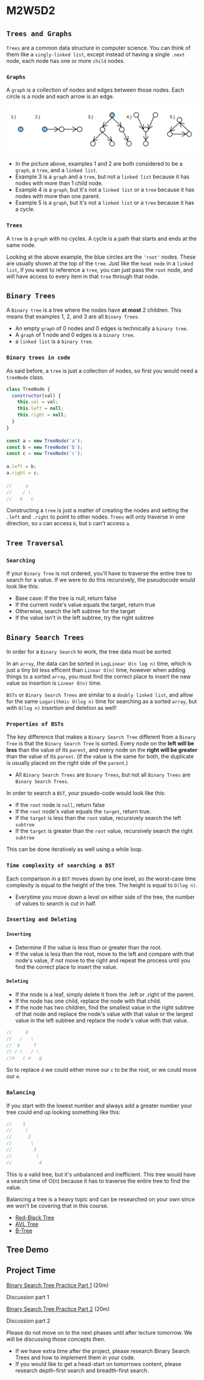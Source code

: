 # M2W5D2

## `Trees and Graphs`

`Trees` are a common data structure in computer science. You can think of them like a `singly-linked list`, except instead of having a single `.next` node, each node has one or more `child` nodes.

### `Graphs`

A `graph` is a collection of nodes and edges between those nodes. Each circle is a node and each arrow is an edge.

![graphs example](./lecture/graphsExampled2.png)

- In the picture above, examples 1 and 2 are both considered to be a `graph`, a `tree`, and a `linked list`.
- Example 3 is a `graph` and a `tree`, but not a `linked list` because it has nodes with more than 1 child node.
- Example 4 is a `graph`, but it's not a `linked list` or a `tree` because it has nodes with more than one parent.
- Example 5 is a `graph`, but it's not a `linked list` or a `tree` because it has a cycle.

### `Trees`

A `tree` is a `graph` with no cycles. A cycle is a path that starts and ends at the same node.

Looking at the above example, the blue circles are the `'root'` nodes. These are usually shown at the top of the `tree`. Just like the `head node` in a `linked list`, if you want to reference a `tree`, you can just pass the `root` node, and will have access to every item in that `tree` through that node.

## `Binary Trees`

A `Binary tree` is a tree where the nodes have 
**at most** 2 children. This means that examples 1, 2, and 3 are all `Binary Trees`. 

- An empty `graph` of 0 nodes and 0 edges is technically a `binary tree`.
- A `graph` of 1 node and 0 edges is a `binary tree`.
- a `linked list` is a `binary tree`.

### `Binary trees in code`

As said before, a `tree` is just a collection of nodes, so first you would need a `treeNode` class.

```js
class TreeNode {
  constructor(val) {
    this.val = val;
    this.left = null;
    this.right = null;
  }
}

const a = new TreeNode('a');
const b = new TreeNode('b');
const c = new TreeNode('c');

a.left = b;
a.right = c;

//     a
//    / \
//   b   c
```

Constructing a `tree` is just a matter of creating the nodes and setting the `.left` and `.right` to point to other nodes. `Trees` will only traverse in one direction, so `a` can access `b`, but `b` can't access `a`.

## `Tree Traversal`

### `Searching`

If your `Binary Tree` is not ordered, you'll have to traverse the entire tree to search for a value. If we were to do this recursively, the pseudocode would look like this:

- Base case: If the tree is null, return false
- If the current node's value equals the target, return true
- Otherwise, search the left subtree for the target
- If the value isn't in the left subtree, try the right subtree

## `Binary Search Trees`

In order for a `Binary Search` to work, the tree data must be sorted.

In an `array`, the data can be sorted in `LogLinear O(n log n)` time, which is just a tiny bit less efficent than `Linear O(n)` time, however when adding things to a sorted `array`, you must find the correct place to insert the new value so insertion is `Linear O(n)` time.

`BSTs` or `Binary Search Trees` are similar to a `doubly linked list`, and allow for the same `Logarithmic O(log n)` time for searching as a sorted `array`, but with `O(log n)` insertion and deletion as well!

### `Properties of BSTs`

The key difference that makes a `Binary Search Tree` different from a `Binary Tree` is that the `Binary Search Tree` is sorted. Every node on the **left will be less** than the value of its `parent`, and every node on the **right will be greater** than the value of its `parent`. (if the value is the same for both, the duplicate is usually placed on the right side of the `parent`.)

- All `Binary Search Trees` are `Binary Trees`, but not all `Binary Trees` are `Binary Search Trees`.

In order to search a `BST`, your psuedo-code would look like this:

- If the `root` node is `null`, return false
- If the `root` node's value equals the `target`, return true.
- If the `target` is less than the `root` value, recursively search the left `subtree`
- If the `target` is greater than the `root` value, recursively search the right `subtree`

This can be done iteratively as well using a while loop.

### `Time complexity of searching a BST`

Each comparison in a `BST` moves down by one level, so the worst-case time complexity is equal to the height of the tree. The height is equal to `O(log n)`.
- Everytime you move down a level on either side of the tree, the number of values to search is cut in half.

### `Inserting and Deleting`

#### `Inserting`

- Determine if the value is less than or greater than the root.
- If the value is less than the root, move to the left and compare with that node's value, if not move to the right and repeat the process until you find the correct place to insert the value.

#### `Deleting`

- If the node is a leaf, simply delete it from the .left or .right of the parent.
- If the node has one child, replace the node with that child.
- If the node has two children, find the smallest value in the right subtree of that node and replace the node's value with that value or the largest value in the left subtree and replace the node's value with that value.

```js
//     d
//   /   \
//  b     f
// / \   / \
//a   c e   g
```

So to replace `d` we could either move our `c` to be the root, or we could move our `e`.

### `Balancing`

If you start with the lowest number and always add a greater number your tree could end up looking something like this:

```js
//    1
//     \
//      2
//       \
//        3
//         \
//          4
```

This is a valid tree, but it's unbalanced and inefficient. This tree would have a search time of O(n) because it has to traverse the entire tree to find the value.

Balancing a tree is a heavy topic and can be researched on your own since we won't be covering that in this course.

- [Red-Black Tree](https://en.wikipedia.org/wiki/Red%E2%80%93black_tree)
- [AVL Tree](https://en.wikipedia.org/wiki/AVL_tree)
- [B-Tree](https://en.wikipedia.org/wiki/B-tree)

## Tree Demo

## Project Time

[Binary Search Tree Practice Part 1](https://open.appacademy.io/learn/js-py---pt-may-2022-online/week-11---binary-search-and-trees/binary-search-tree-practice-part-1) (20m)

Discussion part 1

[Binary Search Tree Practice Part 2](https://open.appacademy.io/learn/js-py---pt-may-2022-online/week-11---binary-search-and-trees/binary-search-tree-practice-part-2) (20m)

Discussion part 2

Please do not move on to the next phases until after lecture tomorrow. We will be discussing those concepts then.

- If we have extra time after the project, please research Binary Search Trees and how to implement them in your code.
- If you would like to get a head-start on tomorrows content, please research depth-first search and breadth-first search.
